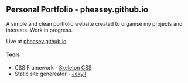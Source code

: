 ## Personal Portfolio - pheasey.github.io

A simple and clean portfolio website created to organise my projects and interests. Work in progress.

Live at [pheasey.github.io](https://pheasey.github.io/).

#### Tools

- CSS Framework - [Skeleton CSS](https://github.com/dhg/Skeleton)
- Static site genereator - [Jekyll](https://github.com/jekyll/jekyll)

